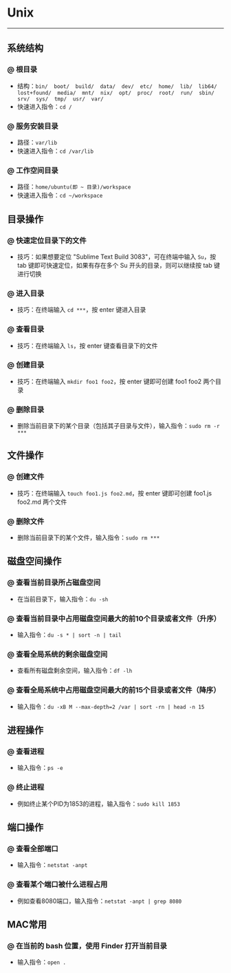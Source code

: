 # Unix
***

## 系统结构
### @ 根目录
* 结构：`bin/  boot/  build/  data/  dev/  etc/  home/  lib/  lib64/  lost+found/  media/  mnt/  nix/  opt/  proc/  root/  run/  sbin/  srv/  sys/  tmp/  usr/  var/`
* 快速进入指令：`cd /`

### @ 服务安装目录
* 路径：`var/lib`
* 快速进入指令：`cd /var/lib`

### @ 工作空间目录
* 路径：`home/ubuntu(即 ~ 目录)/workspace`
* 快速进入指令：`cd ~/workspace`

## 目录操作
### @ 快速定位目录下的文件
* 技巧：如果想要定位 "Sublime Text Build 3083"，可在终端中输入 `Su`，按 tab 键即可快速定位，如果有存在多个 Su 开头的目录，则可以继续按 tab 键进行切换

### @ 进入目录
* 技巧：在终端输入 `cd ***`，按 enter 键进入目录

### @ 查看目录
* 技巧：在终端输入 `ls`，按 enter 键查看目录下的文件

### @ 创建目录
* 技巧：在终端输入 `mkdir foo1 foo2`，按 enter 键即可创建 foo1 foo2 两个目录

### @ 删除目录
* 删除当前目录下的某个目录（包括其子目录与文件），输入指令：`sudo rm -r ***`

## 文件操作
### @ 创建文件
* 技巧：在终端输入 `touch foo1.js foo2.md`，按 enter 键即可创建 foo1.js foo2.md 两个文件

### @ 删除文件
* 删除当前目录下的某个文件，输入指令：`sudo rm ***`

## 磁盘空间操作
### @ 查看当前目录所占磁盘空间
* 在当前目录下，输入指令：`du -sh`

### @ 查看当前目录中占用磁盘空间最大的前10个目录或者文件（升序）
* 输入指令：`du -s * | sort -n | tail`

### @ 查看全局系统的剩余磁盘空间
* 查看所有磁盘剩余空间，输入指令：`df -lh`

### @ 查看全局系统中占用磁盘空间最大的前15个目录或者文件（降序）
* 输入指令：`du -xB M --max-depth=2 /var | sort -rn | head -n 15`

## 进程操作
### @ 查看进程
* 输入指令：`ps -e`

### @ 终止进程
* 例如终止某个PID为1853的进程，输入指令：`sudo kill 1853`

## 端口操作
### @ 查看全部端口
* 输入指令：`netstat -anpt`

### @ 查看某个端口被什么进程占用
* 例如查看8080端口，输入指令：`netstat -anpt | grep 8080`

## MAC常用
### @ 在当前的 bash 位置，使用 Finder 打开当前目录
* 输入指令：`open .`
